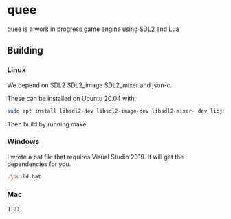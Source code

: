 # quee
quee is a work in progress game engine using SDL2 and Lua

## Building
### Linux
We depend on SDL2 SDL2_image SDL2_mixer and json-c.

These can be installed on Ubuntu 20.04 with:
```bash
sudo apt install libsdl2-dev libsdl2-image-dev libsdl2-mixer- dev libjson-c-dev
```
Then build by running make
### Windows
I wrote a bat file that requires Visual Studio 2019. It will get the dependencies for you.
```bash
.\build.bat
```
### Mac
TBD

